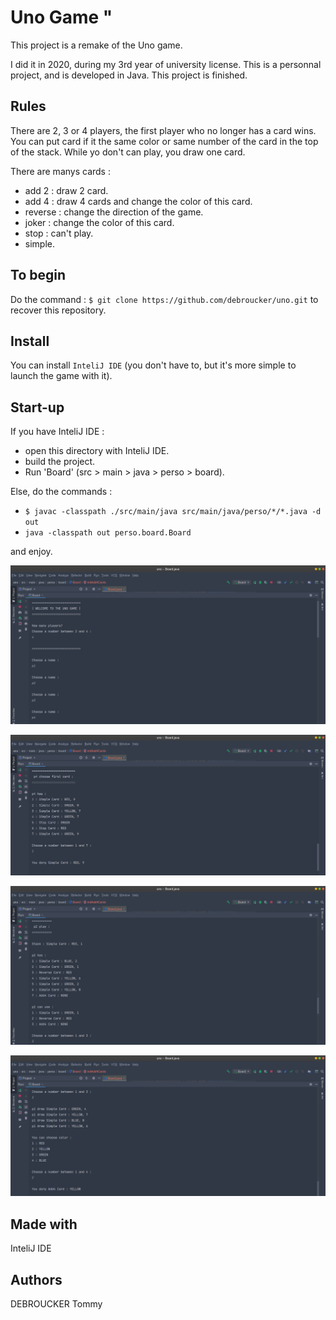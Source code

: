 # Uno Game "

This project is a remake of the Uno game. 

I did it in 2020, during my 3rd year of university license. This is a personnal project, and is developed in Java. This project is finished.

## Rules
There are 2, 3 or 4 players, the first player who no longer has a card wins.
You can put card if it the same color or same number of the card in the top of the stack. While yo don't can play, you draw one card. 

There are manys cards :

* add 2 : draw 2 card.
* add 4 : draw 4 cards and change the color of this card. 
* reverse : change the direction of the game.
* joker : change the color of this card.
* stop : can't play.
* simple.

## To begin
Do the command :  `$ git clone https://github.com/debroucker/uno.git` to recover this repository.

## Install
You can install `InteliJ IDE` (you don't have to, but it's more simple to launch the game with it).

## Start-up
If you have InteliJ IDE : 

* open this directory with InteliJ IDE.
* build the project.
* Run 'Board' (src > main > java > perso > board).

Else, do the commands :

* `$ javac -classpath ./src/main/java src/main/java/perso/*/*.java -d out
`
* `java -classpath out perso.board.Board `

and enjoy.

![example](img/begin.png)

![example](img/play1.png)

![example](img/play2.png)

![example](img/play2bis.png)

## Made with
InteliJ IDE

## Authors
DEBROUCKER Tommy
